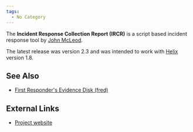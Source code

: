 ```yaml
---
tags:
  - No Category
---
```

The **Incident Response Collection Report (IRCR)** is a script based
incident response tool by [John McLeod](john_mcleod.md).

The latest release was version 2.3 and was intended to work with
[Helix](helix.md) version 1.8.

## See Also

- [First Responder's Evidence Disk
  (fred)](first_responder's_evidence_disk.md)

## External Links

- [Project website](http://sourceforge.net/projects/ircr/)